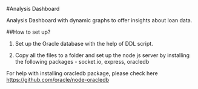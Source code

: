 #Analysis Dashboard

Analysis Dashboard with dynamic graphs to offer insights about loan data.

##How to set up?

1. Set up the Oracle database with the help of DDL script. 

2. Copy all the files to a folder and set up the node js server by installing the following packages - socket.io, express, oracledb
 
For help with installing oracledb package, please check here https://github.com/oracle/node-oracledb
